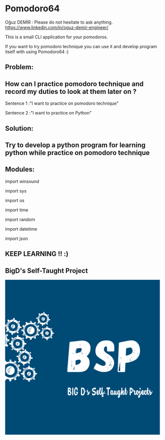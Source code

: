 # Pomodoro64
Oğuz DEMİR : Please do not hesitate to ask anything. https://www.linkedin.com/in/oguz-demir-engineer/

This is a small CLI application for your pomodoros.

If you want to try pomodoro technique you can use it and develop program itself with using Pomodoro64 :)

Problem:
-
How can I practice pomodoro technique and record my duties to look at them later on ?
-
Sentence 1 :"I want to practice on pomodoro technique" 

Sentence 2 :"I want to practice on Python"

Solution:
-
Try to develop a python program for learning python while practice on pomodoro technique
-



Modules:
-
import winsound

import sys

import os

import time

import random

import datetime

import json


KEEP LEARNING !! :)
-

BigD's Self-Taught Project
-
![BSP](./BSP.png)
